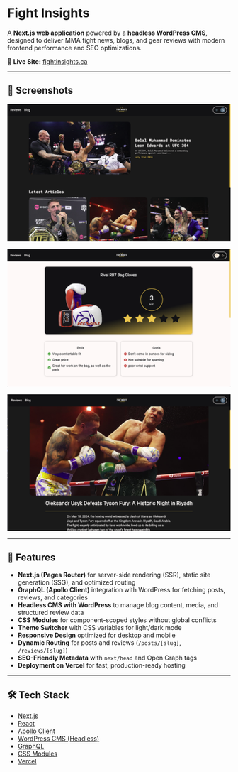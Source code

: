 # Fight Insights

A **Next.js web application** powered by a **headless WordPress CMS**, designed to deliver MMA fight news, blogs, and gear reviews with modern frontend performance and SEO optimizations.

🔗 **Live Site:** [fightinsights.ca](https://www.fightinsights.ca)

---

## 📸 Screenshots

![Homepage Screenshot](./public/home_screenshot.png)

![Review Screenshot](./public/review_screenshot.png)

![Blog Screenshot](./public/blog_screenshot.png)

---

## 🚀 Features

- **Next.js (Pages Router)** for server-side rendering (SSR), static site generation (SSG), and optimized routing
- **GraphQL (Apollo Client)** integration with WordPress for fetching posts, reviews, and categories
- **Headless CMS with WordPress** to manage blog content, media, and structured review data
- **CSS Modules** for component-scoped styles without global conflicts
- **Theme Switcher** with CSS variables for light/dark mode
- **Responsive Design** optimized for desktop and mobile
- **Dynamic Routing** for posts and reviews (`/posts/[slug]`, `/reviews/[slug]`)
- **SEO-Friendly Metadata** with `next/head` and Open Graph tags
- **Deployment on Vercel** for fast, production-ready hosting

---

## 🛠️ Tech Stack

- [Next.js](https://nextjs.org/)
- [React](https://reactjs.org/)
- [Apollo Client](https://www.apollographql.com/docs/react/)
- [WordPress CMS (Headless)](https://wordpress.org/)
- [GraphQL](https://graphql.org/)
- [CSS Modules](https://nextjs.org/docs/basic-features/built-in-css-support#adding-component-level-css)
- [Vercel](https://vercel.com/)
